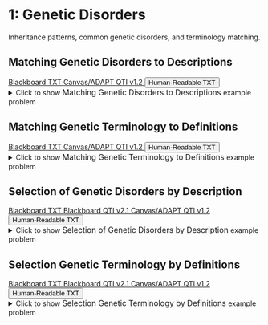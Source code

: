# 1: Genetic Disorders

Inheritance patterns, common genetic disorders, and terminology matching.

## Matching Genetic Disorders to Descriptions

<div id="MATCH-genetic_disorders-button-container" class="button-container">
<a class="md-button custom-button bb_text" href="bbq-MATCH-genetic_disorders-questions.txt" download title="Download bbq-MATCH-genetic_disorders-questions.txt" aria-label="Click to download the Blackboard TXT file (bbq-MATCH-genetic_disorders-questions.txt)">
    <i class="fa fa-download"></i>Blackboard TXT
</a>
<a class="md-button custom-button canvas_qti" href="downloads/canvas_qti_v1_2-MATCH-genetic_disorders.zip" download title="Download canvas_qti_v1_2-MATCH-genetic_disorders.zip" aria-label="Click to download the Canvas/ADAPT QTI v1.2 file (canvas_qti_v1_2-MATCH-genetic_disorders.zip)">
    <i class="fa fa-download"></i>Canvas/ADAPT QTI v1.2
</a>
<button class="md-button custom-button human_read" onclick="window.open('downloads/human_readable-MATCH-genetic_disorders.html', '_blank')" title="View human_readable-MATCH-genetic_disorders.html" aria-label="Click to view the Human-Readable TXT file (human_readable-MATCH-genetic_disorders.html)">
    <i class="fa fa-eye"></i> Human-Readable TXT
</button>
</div><details>
  <summary>Click 
    <span style='font-weight: normal;'>
       to show
    </span>
    <span style='font-size: 1.1em; color: var(--md-primary-fg-color--dark)'>
      Matching Genetic Disorders to Descriptions
    </span>
    <span style='font-weight: normal;'>
      example problem
    </span>
  </summary>
  {% include "genetics/topic01/downloads/selftest-MATCH-genetic_disorders.html" %}

</details>


## Matching Genetic Terminology to Definitions

<div id="MATCH-genetics_terminology-button-container" class="button-container">
<a class="md-button custom-button bb_text" href="bbq-MATCH-genetics_terminology-questions.txt" download title="Download bbq-MATCH-genetics_terminology-questions.txt" aria-label="Click to download the Blackboard TXT file (bbq-MATCH-genetics_terminology-questions.txt)">
    <i class="fa fa-download"></i>Blackboard TXT
</a>
<a class="md-button custom-button canvas_qti" href="downloads/canvas_qti_v1_2-MATCH-genetics_terminology.zip" download title="Download canvas_qti_v1_2-MATCH-genetics_terminology.zip" aria-label="Click to download the Canvas/ADAPT QTI v1.2 file (canvas_qti_v1_2-MATCH-genetics_terminology.zip)">
    <i class="fa fa-download"></i>Canvas/ADAPT QTI v1.2
</a>
<button class="md-button custom-button human_read" onclick="window.open('downloads/human_readable-MATCH-genetics_terminology.html', '_blank')" title="View human_readable-MATCH-genetics_terminology.html" aria-label="Click to view the Human-Readable TXT file (human_readable-MATCH-genetics_terminology.html)">
    <i class="fa fa-eye"></i> Human-Readable TXT
</button>
</div><details>
  <summary>Click 
    <span style='font-weight: normal;'>
       to show
    </span>
    <span style='font-size: 1.1em; color: var(--md-primary-fg-color--dark)'>
      Matching Genetic Terminology to Definitions
    </span>
    <span style='font-weight: normal;'>
      example problem
    </span>
  </summary>
  {% include "genetics/topic01/downloads/selftest-MATCH-genetics_terminology.html" %}

</details>


## Selection of Genetic Disorders by Description

<div id="MC-genetic_disorders-button-container" class="button-container">
<a class="md-button custom-button bb_text" href="bbq-MC-genetic_disorders-questions.txt" download title="Download bbq-MC-genetic_disorders-questions.txt" aria-label="Click to download the Blackboard TXT file (bbq-MC-genetic_disorders-questions.txt)">
    <i class="fa fa-download"></i>Blackboard TXT
</a>
<a class="md-button custom-button bb_qti" href="downloads/blackboard_qti_v2_1-MC-genetic_disorders.zip" download title="Download blackboard_qti_v2_1-MC-genetic_disorders.zip" aria-label="Click to download the Blackboard QTI v2.1 file (blackboard_qti_v2_1-MC-genetic_disorders.zip)">
    <i class="fa fa-download"></i>Blackboard QTI v2.1
</a>
<a class="md-button custom-button canvas_qti" href="downloads/canvas_qti_v1_2-MC-genetic_disorders.zip" download title="Download canvas_qti_v1_2-MC-genetic_disorders.zip" aria-label="Click to download the Canvas/ADAPT QTI v1.2 file (canvas_qti_v1_2-MC-genetic_disorders.zip)">
    <i class="fa fa-download"></i>Canvas/ADAPT QTI v1.2
</a>
<button class="md-button custom-button human_read" onclick="window.open('downloads/human_readable-MC-genetic_disorders.html', '_blank')" title="View human_readable-MC-genetic_disorders.html" aria-label="Click to view the Human-Readable TXT file (human_readable-MC-genetic_disorders.html)">
    <i class="fa fa-eye"></i> Human-Readable TXT
</button>
</div><details>
  <summary>Click 
    <span style='font-weight: normal;'>
       to show
    </span>
    <span style='font-size: 1.1em; color: var(--md-primary-fg-color--dark)'>
      Selection of Genetic Disorders by Description
    </span>
    <span style='font-weight: normal;'>
      example problem
    </span>
  </summary>
  {% include "genetics/topic01/downloads/selftest-MC-genetic_disorders.html" %}

</details>


## Selection Genetic Terminology by Definitions

<div id="MC-genetics_terminology-button-container" class="button-container">
<a class="md-button custom-button bb_text" href="bbq-MC-genetics_terminology-questions.txt" download title="Download bbq-MC-genetics_terminology-questions.txt" aria-label="Click to download the Blackboard TXT file (bbq-MC-genetics_terminology-questions.txt)">
    <i class="fa fa-download"></i>Blackboard TXT
</a>
<a class="md-button custom-button bb_qti" href="downloads/blackboard_qti_v2_1-MC-genetics_terminology.zip" download title="Download blackboard_qti_v2_1-MC-genetics_terminology.zip" aria-label="Click to download the Blackboard QTI v2.1 file (blackboard_qti_v2_1-MC-genetics_terminology.zip)">
    <i class="fa fa-download"></i>Blackboard QTI v2.1
</a>
<a class="md-button custom-button canvas_qti" href="downloads/canvas_qti_v1_2-MC-genetics_terminology.zip" download title="Download canvas_qti_v1_2-MC-genetics_terminology.zip" aria-label="Click to download the Canvas/ADAPT QTI v1.2 file (canvas_qti_v1_2-MC-genetics_terminology.zip)">
    <i class="fa fa-download"></i>Canvas/ADAPT QTI v1.2
</a>
<button class="md-button custom-button human_read" onclick="window.open('downloads/human_readable-MC-genetics_terminology.html', '_blank')" title="View human_readable-MC-genetics_terminology.html" aria-label="Click to view the Human-Readable TXT file (human_readable-MC-genetics_terminology.html)">
    <i class="fa fa-eye"></i> Human-Readable TXT
</button>
</div><details>
  <summary>Click 
    <span style='font-weight: normal;'>
       to show
    </span>
    <span style='font-size: 1.1em; color: var(--md-primary-fg-color--dark)'>
      Selection Genetic Terminology by Definitions
    </span>
    <span style='font-weight: normal;'>
      example problem
    </span>
  </summary>
  {% include "genetics/topic01/downloads/selftest-MC-genetics_terminology.html" %}

</details>


